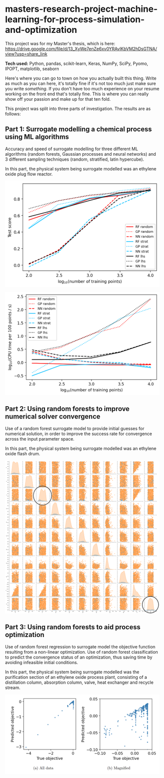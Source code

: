 # masters-research-project-machine-learning-for-process-simulation-and-optimization

This project was for my Master's thesis, which is here: https://drive.google.com/file/d/13_XyWe7enZe6xv0YRAvlKbVM2hDsGTNA/view?usp=share_link


**Tech used:** Python, pandas, scikit-learn, Keras, NumPy, SciPy, Pyomo, IPOPT, matplotlib, seaborn

Here's where you can go to town on how you actually built this thing. Write as much as you can here, it's totally fine if it's not too much just make sure you write *something*. If you don't have too much experience on your resume working on the front end that's totally fine. This is where you can really show off your passion and make up for that ten fold.



This project was split into three parts of investigation. The results are as follows:

## Part 1: Surrogate modelling a chemical process using ML algorithms

Accuracy and speed of surrogate modelling for three different ML algorithms (random forests, Gaussian processes and neural networks) and 3 different sampling techniques (random, stratified, latin hypercube).

In this part, the physical system being surrogate modelled was an ethylene oxide plug flow reactor.

![Surrogate modelling accuracy](images/part1_scores.png)

![Surrogate modelling speed](images/part1_times.png)

## Part 2: Using random forests to improve numerical solver convergence

Use of a random forest surrogate model to provide initial guesses for numerical solution, in order to improve the success rate for convergence across the input parameter space.

In this part, the physical system being surrogate modelled was an ethylene oxide flash drum.

![Numerical convergence](images/part2.png)

## Part 3: Using random forests to aid process optimization

Use of random forest regression to surrogate model the objective function resulting from a non-linear optimization. Use of random forest classification to predict the convergence status of an optimization, thus saving time by avoiding infeasible initial conditions.

In this part, the physical system being surrogate modelled was the purification section of an ethylene oxide process plant, consisting of a distillation column, absorption column, valve, heat exchanger and recycle stream.

![Optimization](images/part3.png)

<!-- ## Instructions to build and run: -->
